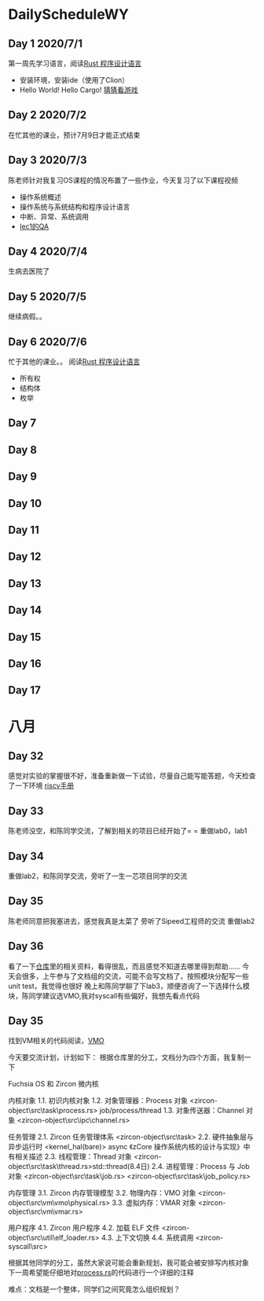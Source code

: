 # DailyScheduleWY

## Day 1 2020/7/1
第一周先学习语言，阅读[Rust 程序设计语言](https://kaisery.github.io/trpl-zh-cn/)
- 安装环境，安装ide（使用了Clion）
- Hello World! Hello Cargo! [猜猜看游戏](https://github.com/wying8349/DailyScheduleWY/tree/master/practice/tutorial/guessing_game)

## Day 2 2020/7/2
在忙其他的课业，预计7月9日才能正式结束

## Day 3 2020/7/3
陈老师针对我复习OS课程的情况布置了一些作业，今天复习了以下课程视频
- 操作系统概述
- 操作系统与系统结构和程序设计语言
- 中断、异常、系统调用
- [lec1的QA](https://shimo.im/docs/xDdvOYBJ0HMcbklk)

## Day 4 2020/7/4
生病去医院了

## Day 5 2020/7/5
继续病假。。

## Day 6 2020/7/6
忙于其他的课业。。
阅读[Rust 程序设计语言](https://kaisery.github.io/trpl-zh-cn/)
- 所有权
- 结构体
- 枚举

## Day 7 
## Day 8 
## Day 9 
## Day 10 
## Day 11 
## Day 12 
## Day 13 
## Day 14 
## Day 15 
## Day 16 
## Day 17 
  
 
 
 
 
 
 
 
 
 
 
 
 
 
 
 
 
 
 
 
# 八月 
## Day 32
感觉对实验的掌握很不好，准备重新做一下试验，尽量自己能写能答题，今天检查了一下环境
[riscv手册](http://crva.ict.ac.cn/documents/RISC-V-Reader-Chinese-v2p1.pdf)
## Day 33
陈老师没空，和陈同学交流，了解到相关的项目已经开始了= =
重做lab0，lab1
## Day 34
重做lab2，和陈同学交流，旁听了一生一芯项目同学的交流
## Day 35
陈老师同意把我塞进去，感觉我真是太菜了
旁听了Sipeed工程师的交流
重做lab2
## Day 36
看了一下[仓库](https://github.com/rcore-os/zcore_tutorial_developers)里的相关资料，看得很乱，而且感觉不知道去哪里得到帮助……
今天会很多，上午参与了文档组的交流，可能不会写文档了，按照模块分配写一些unit test，我觉得也很好
晚上和陈同学聊了下lab3，顺便咨询了一下选择什么模块，陈同学建议选VMO,我对syscall有些偏好，我想先看点代码
## Day 35
找到VM相关的代码阅读，[VMO](https://rcore-os.github.io/zCore/zircon_object/vm/index.html)
 
今天要交流计划，计划如下：
根据仓库里的分工，文档分为四个方面，我复制一下

Fuchsia OS 和 Zircon 微内核

内核对象 1.1. 初识内核对象
1.2. 对象管理器：Process 对象 <zircon-object\src\task\process.rs> job/process/thread
1.3. 对象传送器：Channel 对象 <zircon-object\src\ipc\channel.rs>

任务管理
2.1. Zircon 任务管理体系 <zircon-object\src\task>
2.2. 硬件抽象层与异步运行时 <kernel_hal(bare)> async 《zCore 操作系统内核的设计与实现》中有相关描述
2.3. 线程管理：Thread 对象 <zircon-object\src\task\thread.rs>std::thread(8.4日)
2.4. 进程管理：Process 与 Job 对象 <zircon-object\src\task\job.rs> <zircon-object\src\task\job_policy.rs>

内存管理
3.1. Zircon 内存管理模型
3.2. 物理内存：VMO 对象 <zircon-object\src\vm\vmo\physical.rs>
3.3. 虚拟内存：VMAR 对象 <zircon-object\src\vm\vmar.rs>

用户程序
4.1. Zircon 用户程序
4.2. 加载 ELF 文件 <zircon-object\src\util\elf_loader.rs>
4.3. 上下文切换
4.4. 系统调用 <zircon-syscall\src>

根据其他同学的分工，虽然大家说可能会重新规划，我可能会被安排写内核对象
下一周希望能仔细地对[process.rs](https://github.com/rcore-os/zCore/blob/master/zircon-object/src/task/process.rs)的代码进行一个详细的注释

难点：文档是一个整体，同学们之间究竟怎么组织规划？

